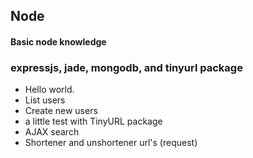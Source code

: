 Node
----

#### Basic node knowledge
### expressjs, jade, mongodb, and tinyurl package

* Hello world.
* List users
* Create new users
* a little test with TinyURL package
* AJAX search
* Shortener and unshortener url's  (request)
